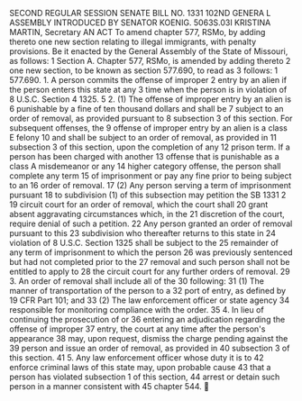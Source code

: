 SECOND REGULAR SESSION
SENATE BILL NO. 1331
102ND GENERA L ASSEMBLY
INTRODUCED BY SENATOR KOENIG.
5063S.03I KRISTINA MARTIN, Secretary
AN ACT
To amend chapter 577, RSMo, by adding thereto one new section relating to illegal immigrants,
with penalty provisions.
Be it enacted by the General Assembly of the State of Missouri, as follows:
1 Section A. Chapter 577, RSMo, is amended by adding thereto
2 one new section, to be known as section 577.690, to read as
3 follows:
1 577.690. 1. A person commits the offense of improper
2 entry by an alien if the person enters this state at any
3 time when the person is in violation of 8 U.S.C. Section
4 1325.
5 2. (1) The offense of improper entry by an alien is
6 punishable by a fine of ten thousand dollars and shall be
7 subject to an order of removal, as provided pursuant to
8 subsection 3 of this section. For subsequent offenses, the
9 offense of improper entry by an alien is a class E felony
10 and shall be subject to an order of removal, as provided in
11 subsection 3 of this section, upon the completion of any
12 prison term. If a person has been charged with another
13 offense that is punishable as a class A misdemeanor or any
14 higher category offense, the person shall complete any term
15 of imprisonment or pay any fine prior to being subject to an
16 order of removal.
17 (2) Any person serving a term of imprisonment pursuant
18 to subdivision (1) of this subsection may petition the
SB 1331 2
19 circuit court for an order of removal, which the court shall
20 grant absent aggravating circumstances which, in the
21 discretion of the court, require denial of such a petition.
22 Any person granted an order of removal pursuant to this
23 subdivision who thereafter returns to this state in
24 violation of 8 U.S.C. Section 1325 shall be subject to the
25 remainder of any term of imprisonment to which the person
26 was previously sentenced but had not completed prior to the
27 removal and such person shall not be entitled to apply to
28 the circuit court for any further orders of removal.
29 3. An order of removal shall include all of the
30 following:
31 (1) The manner of transportation of the person to a
32 port of entry, as defined by 19 CFR Part 101; and
33 (2) The law enforcement officer or state agency
34 responsible for monitoring compliance with the order.
35 4. In lieu of continuing the prosecution of or
36 entering an adjudication regarding the offense of improper
37 entry, the court at any time after the person's appearance
38 may, upon request, dismiss the charge pending against the
39 person and issue an order of removal, as provided in
40 subsection 3 of this section.
41 5. Any law enforcement officer whose duty it is to
42 enforce criminal laws of this state may, upon probable cause
43 that a person has violated subsection 1 of this section,
44 arrest or detain such person in a manner consistent with
45 chapter 544.
